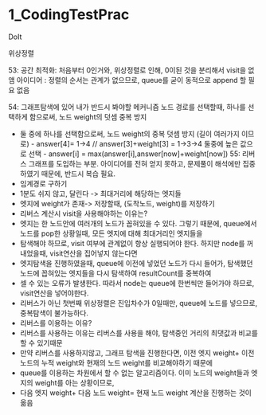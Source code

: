 # 1_CodingTestPrac
DoIt

위상정렬

53: 
공간 최적화: 처음부터 0인거와, 위상정렬로 인해, 0이된 것을 분리해서 visit을 없앰
아이디어 : 정렬의 순서는 관계가 없으므로, queue를 굳이 동적으로 append 할 필요 없음

54: 그래프탐색에 있어 내가 반드시 봐야할 메커니즘 노드 경로를 선택할때, 하나를 선택하게 함으로써, 노드 weight의 덧셈 중복 방지
- 둘 중에 하나를 선택함으로써, 노드 weight의 중복 덧셈 방지 (길이 여러가지 이므로)
        - answer[4]= 1->4 // answer[3]+weight[3] = 1->3->4 둘중에 높은 값으로 선택
        - answer[i] = max(answer[i],answer[now]+weight[now])
55: 리버스 그래프를 도입하는 부분. 아이디어를 전혀 얻지 못하고, 문제풀이 해석에만 집중하였기 때문에, 반드시 복습 필요.
- 임계경로 구하기
- 1분도 쉬지 않고, 달린다 -> 최대거리에 해당하는 엣지들 
- 엣지에 weight가 존재-> 저장할때, (도착노드, weight)를 저장하기
- 리버스 계산시 visit을 사용해야하는 이유는?
- 엣지는 한 노드안에 여러개의 노드가 꼽혀있을 수 있다. 그렇기 때문에, queue에서 노드를 pop한 상황일때, 모든 엣지에 대해 최대거리인 엣지들을
- 탐색해야 하므로, visit 여부에 관계없이 항상 실행되어야 한다. 하지만 node를 꺼내었을때, visit연산을 집어넣지 않는다면
- 엣지탐색을 진행하였을때, queue에 이전에 넣었던 노드가 다시 들어가, 탐색했던 노드에 꼽혀있는 엣지들을 다시 탐색하여 resultCount를 중복하여
- 셀 수 있는 오류가 발생한다. 따라서 node는 queue에 한번씩만 들어가야 하므로, visit연산을 넣어야한다.
- 리버스가 아닌 첫번째 위상정렬은 진입차수가 0일때만, queue에 노드를 넣으므로, 중복탐색이 불가능하다.
- 리버스를 이용하는 이유?
- 리버스를 사용하는 이유는 리버스를 사용을 해야, 탐색중인 거리의 최댓값과 비교를 할 수 있기때문
- 만약 리버스를 사용하지않고, 그래프 탐색을 진행한다면, 이전 엣지 weight+ 이전 노드의 누적 weight와 현재의 노드 weight를 비교해야하기 때문에
- queue를 이용하는 차원에서 할 수 없는 알고리즘이다. 이미 노드의 weight들과 엣지의 weight를 아는 상황이므로,
- 다음 엣지 weight+ 다음 노드 weight= 현재 노드 weight 계산을 진행하는 것이 옮음
